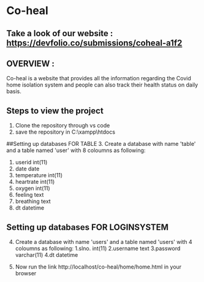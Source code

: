 # Co-heal

## Take a look of our website : https://devfolio.co/submissions/coheal-a1f2



## OVERVIEW :
Co-heal is a website that provides all the information regarding the    Covid home isolation system and people can also track their health status on daily basis.


## Steps to view the project
1. Clone the repository through vs code
2. save the repository in C:\xampp\htdocs

##Setting up databases FOR TABLE
3. Create a database with name 'table' and a table named 'user' with 8 coloumns as following:
  1. userid  int(11)
  2. date     date
  3. temperature  int(11)
  4. heartrate int(11)
  5. oxygen int(11)
  6. feeling text
  7. breathing text
  8. dt   datetime
 
 ## Setting up databases FOR LOGINSYSTEM
4. Create a database with name 'users' and a table named 'users' with 4 coloumns as following:
 1.slno. int(11)
 2.username text
 3.password varchar(11)
 4.dt  datetime

  5. Now run the link http://localhost/co-heal/home/home.html in your browser
  


  

